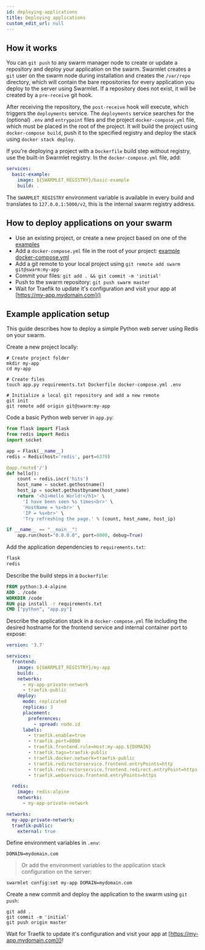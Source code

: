 ```yaml
---
id: deploying-applications
title: Deploying applications
custom_edit_url: null
---
```


## How it works
You can `git push` to any swarm manager node to create or update a repository and deploy your application on the swarm. Swarmlet creates a `git` user on the swarm node during installation and creates the `/var/repo` directory, which will contain the bare repositories for every application you deploy to the server using Swarmlet. If a repository does not exist, it will be created by a `pre-receive` git hook.  

After receiving the repository, the `post-receive` hook will execute, which triggers the `deployments` service. The `deployments` service searches for the (optional) `.env` and `entrypoint` files and the project `docker-compose.yml` file, which must be placed in the root of the project. It will build the project using `docker-compose build`, push it to the specified registry and deploy the stack using `docker stack deploy`.  

If you're deploying a project with a `Dockerfile` build step without registry, use the built-in Swarmlet registry. In the `docker-compose.yml` file, add:
```yml {3}
services:
  basic-example:
    image: ${SWARMLET_REGISTRY}/basic-example
    build: .
```
The `SWARMLET_REGISTRY` environment variable is available in every build and translates to `127.0.0.1:5000/v2`, this is the internal swarm registry address.

## How to deploy applications on your swarm
- Use an existing project, or create a new project based on one of the [examples](/docs/getting-started/deploying-applications#example-application-setup)
- Add a `docker-compose.yml` file in the root of your project: [example docker-compose.yml](https://github.com/woudsma/swarmlet/blob/master/examples/basic-example/docker-compose.yml)
- Add a git remote to your local project using `git remote add swarm git@swarm:my-app`
- Commit your files: `git add . && git commit -m 'initial'`
- Push to the swarm repository: `git push swarm master`
- Wait for Traefik to update it's configuration and visit your app at [https://my-app.mydomain.com]()

## Example application setup
This guide describes how to deploy a simple Python web server using Redis on your swarm.  

Create a new project locally:
```shell
# Create project folder
mkdir my-app
cd my-app

# Create files
touch app.py requirements.txt Dockerfile docker-compose.yml .env

# Initialize a local git repository and add a new remote
git init
git remote add origin git@swarm:my-app
```
Code a basic Python web server in `app.py`:
```python
from flask import Flask
from redis import Redis
import socket

app = Flask(__name__)
redis = Redis(host='redis', port=6379)

@app.route('/')
def hello():
    count = redis.incr('hits')
    host_name = socket.gethostname()
    host_ip = socket.gethostbyname(host_name)
    return '<h1>Hello World!</h1>' \
      'I have been seen %s times<br>' \
      'HostName = %s<br>' \
      'IP = %s<br>' \
      'Try refreshing the page.' % (count, host_name, host_ip)

if __name__ == "__main__":
    app.run(host="0.0.0.0", port=8000, debug=True)
```
Add the application dependencies to `requirements.txt`:
```txt
flask
redis
```
Describe the build steps in a `Dockerfile`:
```Dockerfile
FROM python:3.4-alpine
ADD . /code
WORKDIR /code
RUN pip install -r requirements.txt
CMD ["python", "app.py"]
```
Describe the application stack in a `docker-compose.yml` file including the desired hostname for the frontend service and internal container port to expose:
```yml
version: '3.7'

services:
  frontend:
    image: ${SWARMLET_REGISTRY}/my-app
    build: .
    networks:
      - my-app-private-network
      - traefik-public
    deploy:
      mode: replicated
      replicas: 3
      placement:
        preferences:
          - spread: node.id
      labels:
        - traefik.enable=true
        - traefik.port=8000
        - traefik.frontend.rule=Host:my-app.${DOMAIN}
        - traefik.tags=traefik-public
        - traefik.docker.network=traefik-public
        - traefik.redirectorservice.frontend.entryPoints=http
        - traefik.redirectorservice.frontend.redirect.entryPoint=https
        - traefik.webservice.frontend.entryPoints=https

  redis:
    image: redis:alpine
    networks:
      - my-app-private-network

networks:
  my-app-private-network:
  traefik-public:
    external: true
```
Define environment variables in `.env`:
```shell
DOMAIN=mydomain.com
```
> Or add the environment variables to the application stack configuration on the server:
```shell
swarmlet config:set my-app DOMAIN=mydomain.com
```

Create a new commit and deploy the application to the swarm using `git push`:
```shell
git add .
git commit -m 'initial'
git push origin master
```
Wait for Traefik to update it's configuration and visit your app at [https://my-app.mydomain.com]()!
